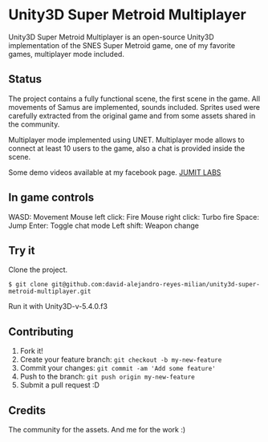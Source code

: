 # Unity3D Super Metroid Multiplayer

Unity3D Super Metroid Multiplayer is an open-source Unity3D implementation of the SNES Super Metroid game, one of my favorite games, multiplayer mode included.

## Status
The project contains a fully functional scene, the first scene in the game. All movements of
Samus are implemented, sounds included. Sprites used were carefully extracted from the original game and from some assets shared in the community.

Multiplayer mode implemented using UNET. Multiplayer mode allows to connect at least 10 users to the game, also a chat is provided inside the scene.

Some demo videos available at my facebook page. [JUMIT LABS](https://www.facebook.com/jumitlabs/videos/1718531265090022/)

## In game controls
WASD: Movement
Mouse left click: Fire
Mouse right click: Turbo fire
Space: Jump
Enter: Toggle chat mode
Left shift: Weapon change

## Try it

Clone the project.
```console
$ git clone git@github.com:david-alejandro-reyes-milian/unity3d-super-metroid-multiplayer.git
```
Run it with Unity3D-v-5.4.0.f3

## Contributing

1. Fork it!
2. Create your feature branch: `git checkout -b my-new-feature`
3. Commit your changes: `git commit -am 'Add some feature'`
4. Push to the branch: `git push origin my-new-feature`
5. Submit a pull request :D

## Credits
The community for the assets.
And me for the work :)